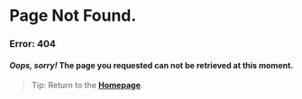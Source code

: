 

# Page Not Found.

### **Error: 404**

#### *Oops, sorry!* The page you requested can not be retrieved at this moment.

> Tip: Return to the [**Homepage**](https://daqhris.com).
